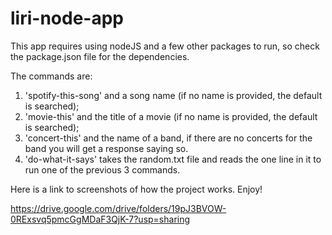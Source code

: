 # liri-node-app 

This app requires using nodeJS and a few other packages to run, so check the package.json file for the dependencies.

The commands are:
1) 'spotify-this-song' and a song name (if no name is provided, the default is searched);
2) 'movie-this' and the title of a movie (if no name is provided, the default is searched);
3) 'concert-this' and the name of a band, if there are no concerts for the band you will get a response saying so.
4) 'do-what-it-says' takes the random.txt file and reads the one line in it to run one of the previous 3 commands.

Here is a link to screenshots of how the project works. Enjoy!

https://drive.google.com/drive/folders/19pJ3BVOW-0RExsvq5pmcGgMDaF3QjK-7?usp=sharing